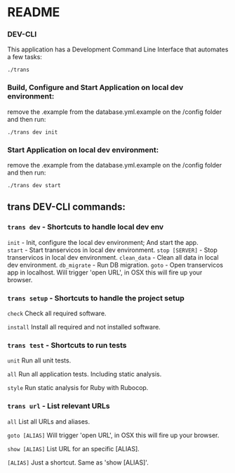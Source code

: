 # README

### DEV-CLI
This application has a Development Command Line Interface that automates a few tasks:

`./trans
`

### Build, Configure and Start Application on local dev environment:
remove the .example from the database.yml.example on the /config folder and then run:

`./trans dev init`


### Start Application on local dev environment:
remove the .example from the database.yml.example on the /config folder and then run:

`./trans dev start`


## trans DEV-CLI commands:

### `trans dev` - Shortcuts to handle local dev env

`init` - Init, configure the local dev environment; And start the app.                      
`start` - Start transervicos in local dev environment.
`stop [SERVER]` - Stop transervicos in local dev environment. 
`clean_data` - Clean all data in local dev environment.
`db_migrate` - Run DB migration.
`goto` - Open transervicos app in localhost. Will trigger 'open URL', in OSX this will fire up your browser.

### `trans setup` - Shortcuts to handle the project setup
`check`           Check all required software.

`install`         Install all required and not 
                installed software.

### `trans test` - Shortcuts to run tests
`unit`          Run all unit tests.

`all`           Run all application tests. Including static analysis.

`style`         Run static analysis for Ruby with Rubocop.

### `trans url` - List relevant URLs                                          
`all`             List all URLs and aliases.

`goto [ALIAS]`    Will trigger 'open URL', in OSX this will fire up your browser.

`show [ALIAS]`    List URL for an specific [ALIAS].

`[ALIAS]`         Just a shortcut. Same as 'show [ALIAS]'.
